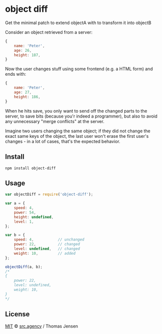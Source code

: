 # object diff

Get the minimal patch to extend objectA with to transform it into
objectB

Consider an object retrieved from a server:

```js
{
	name: 'Peter',
	age: 26,
	height: 187,
}
```

Now the user changes stuff using some frontend (e.g. a HTML form) and
ends with:

```js
{
	name: 'Peter',
	age: 27,
	height: 186,
}
```

When he hits save, you only want to send off the changed parts to the
server, to save bits (because you'r indeed a programmer), but also to
avoid any unnecessary "merge conflicts" at the server.

Imagine two users changing the same object; if they did not change the
exact same keys of the object, the last user won't erase the first
user's changes - in a lot of cases, that's the expected behavior.

## Install

```
npm install object-diff
```

## Usage

```js
var objectDiff = require('object-diff');

var a = {
	speed: 4,
	power: 54,
	height: undefined,
	level: 1,
};

var b = {
	speed: 4,			// unchanged
	power: 22,			// changed
	level: undefined,	// changed
	weight: 10,			// added
};

objectDiff(a, b);
/*
{
	power: 22,
	level: undefined,
	weight: 10,
}
*/
```

## License

[MIT](http://opensource.org/licenses/MIT) ©
[src.agency](http://src.agency) / Thomas Jensen
